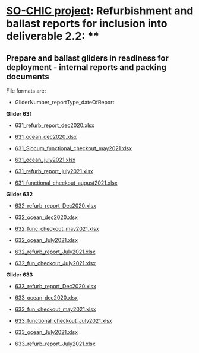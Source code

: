# [SO-CHIC project](http://www.sochic-h2020.eu/): Refurbishment and ballast reports for inclusion into deliverable 2.2: ** 

## Prepare and ballast gliders in readiness for deployment - internal reports and packing documents

File formats are:
  - GliderNumber_reportType_dateOfReport

**Glider 631**

- [631_refurb_report_dec2020.xlsx](https://github.com/polychromatics/SO-CHIC_D2.2/files/8024321/631_refurb_report_dec2020.xlsx)

- [631_ocean_dec2020.xlsx](https://github.com/polychromatics/SO-CHIC_D2.2/files/8024322/631_OCEAN_18122020.xlsx)

- [631_Slocum_functional_checkout_may2021.xlsx](https://github.com/polychromatics/SO-CHIC_D2.2/files/8024339/631_Slocum_functional_checkout_20210509.xlsx)

- [631_ocean_july2021.xlsx](https://github.com/polychromatics/SO-CHIC_D2.2/files/8024356/631_OCEAN_20072021.xlsx)

- [631_refurb_report_july2021.xlsx](https://github.com/polychromatics/SO-CHIC_D2.2/files/8024357/631_refurb_report_jul2021.xlsx)

- [631_functional_checkout_august2021.xlsx](https://github.com/polychromatics/SO-CHIC_D2.2/files/8024358/631_functional_checkout_AUG2021.xlsx)


**Glider 632**

- [632_refurb_report_Dec2020.xlsx](https://github.com/polychromatics/SO-CHIC_D2.2/files/8024441/632_refurb_report_Dec2020.xlsx)

- [632_ocean_dec2020.xlsx](https://github.com/polychromatics/SO-CHIC_D2.2/files/8024442/632_OCEAN_22122020.xlsx)

- [632_func_checkout_may2021.xlsx](https://github.com/polychromatics/SO-CHIC_D2.2/files/8024458/632_func_checkout_Oban_09052021.xlsx)

- [632_ocean_July2021.xlsx](https://github.com/polychromatics/SO-CHIC_D2.2/files/8024452/632_OCEAN_July2021.xlsx)

- [632_refurb_report_July2021.xlsx](https://github.com/polychromatics/SO-CHIC_D2.2/files/8024453/632_refurb_report_July2021.xlsx)

- [632_fun_checkout_July2021.xlsx](https://github.com/polychromatics/SO-CHIC_D2.2/files/8024454/632_fun_checkout_July2021.xlsx)

**Glider 633**
- [633_refurb_report_Dec2020.xlsx](https://github.com/polychromatics/SO-CHIC_D2.2/files/8024484/633_refurb_report_Dec2020.xlsx)

- [633_ocean_dec2020.xlsx](https://github.com/polychromatics/SO-CHIC_D2.2/files/8024485/633_OCEAN_16122020.xlsx)

- [633_fun_checkout_may2021.xlsx](https://github.com/polychromatics/SO-CHIC_D2.2/files/8024490/633_oban_fun_checkout_08052021.xlsx)

- [633_functional_checkout_July2021.xlsx](https://github.com/polychromatics/SO-CHIC_D2.2/files/8024491/210715_633_functional_checkout_v1.1.xlsx)

- [633_ocean_July2021.xlsx](https://github.com/polychromatics/SO-CHIC_D2.2/files/8024492/SlocumTS_633_July2021_TankToWeddell_NOC_v2.0.xlsx)

- [633_refurb_report_July2021.xlsx](https://github.com/polychromatics/SO-CHIC_D2.2/files/8024494/633_refurb_report_July2021.xlsx)




